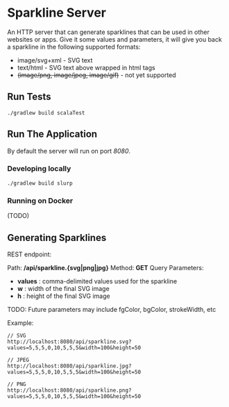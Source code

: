 # Sparkline Server

An HTTP server that can generate sparklines that can be used in other websites or apps. Give it some values and parameters, it will give you back a sparkline in the following supported formats:

* image/svg+xml - SVG text
* text/html - SVG text above wrapped in html tags
* ~~(image/png, image/jpeg, image/gif)~~ - not yet supported


## Run Tests

```
./gradlew build scalaTest
```

## Run The Application

By default the server will run on port _8080_.

### Developing locally

```
./gradlew build slurp
```

### Running on Docker
(TODO)

## Generating Sparklines
REST endpoint:

Path: **/api/sparkline.{svg|png|jpg}**
Method: **GET**
Query Parameters:

* **values** : comma-delimited values used for the sparkline
* **w** : width of the final SVG image
* **h** : height of the final SVG image

TODO: Future parameters may include fgColor, bgColor, strokeWidth, etc



Example:

```
// SVG
http://localhost:8080/api/sparkline.svg?values=5,5,5,0,10,5,5,5&width=100&height=50

// JPEG
http://localhost:8080/api/sparkline.jpg?values=5,5,5,0,10,5,5,5&width=100&height=50

// PNG
http://localhost:8080/api/sparkline.png?values=5,5,5,0,10,5,5,5&width=100&height=50

```

